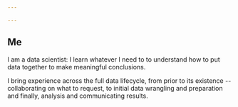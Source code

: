 ```yaml
---

---
```


## Me
I am a data scientist: I learn whatever I need to to understand how to put data together to make meaningful conclusions.

I bring experience across the full data lifecycle, from prior to its existence -- collaborating on what to request, to initial data wrangling and preparation and finally,
analysis and communicating results.
